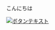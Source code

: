 <!DOCTYPE html>
<html lang="ja">
<head>
 <meta charset="UTF-8">
 <link rel="stylesheet" href="#">
</head>

<body>
 <p>こんにちは</p>
</body>
</html>

[![ボタンテキスト](https://via.placeholder.com/150x50?text=Click+Me)](https://example.com)



